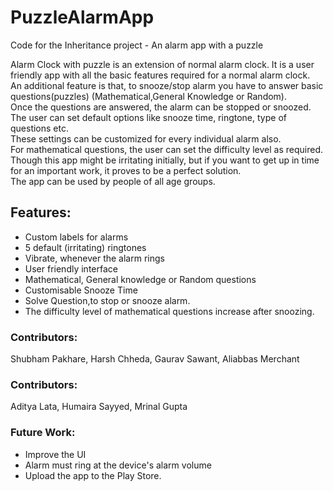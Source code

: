 # PuzzleAlarmApp
Code for the Inheritance project - An alarm app with a puzzle

Alarm Clock with puzzle is an extension of normal alarm clock. It is a user friendly app with all the basic features 
required for a normal alarm clock.  
An additional feature is that, to snooze/stop alarm you have to answer basic questions(puzzles) 
(Mathematical,General Knowledge or Random).  
Once the questions are answered, the alarm can be stopped or snoozed.  
The user can set default options like snooze time, ringtone, type of questions etc.  
These settings can be customized for every individual alarm also.  
For mathematical questions, the user can set the difficulty level as required.  
Though this app might be irritating initially, but if you want to get up in time for an important work,
it proves to be a perfect solution.  
The app can be used by people of all age groups.

## Features:
* Custom labels for alarms
* 5 default (irritating) ringtones
* Vibrate, whenever the alarm rings
* User friendly interface
* Mathematical, General knowledge or Random questions
* Customisable Snooze Time
* Solve Question,to stop or snooze alarm.
* The difficulty level of mathematical questions increase after snoozing.

### Contributors:
Shubham Pakhare, Harsh Chheda, Gaurav Sawant, Aliabbas Merchant

### Contributors:
Aditya Lata, Humaira Sayyed, Mrinal Gupta

### Future Work:
* Improve the UI
* Alarm must ring at the device's alarm volume
* Upload the app to the Play Store.
